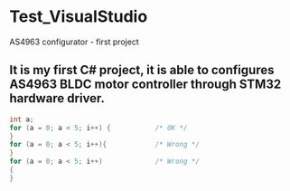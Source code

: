 # Test_VisualStudio
AS4963 configurator - first project

## It is my first C# project, it is able to configures AS4963 BLDC motor controller through STM32 hardware driver.
```c
int a;
for (a = 0; a < 5; i++) {           /* OK */
}
for (a = 0; a < 5; i++){            /* Wrong */
}
for (a = 0; a < 5; i++)             /* Wrong */
{
}
```
